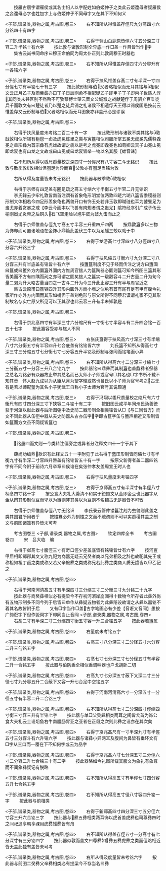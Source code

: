 <!-- { "loadSidebar": true } -->
　　按雁古鴈字谓雁侯或其名士妇人以字配姓如伯姬仲子之类此云姬邍母者疑雁侯之妾邍母必字也姓加字上与伯姬仲子不同母字又在其下不知何义

<子部,谱录类,器物之属,考古图,卷三>
　　右不知所从得惟盖存俓尺九分髙四寸六分铭四十有四字

<子部,谱录类,器物之属,考古图,卷三>
　　右得于骊山白鹿原皆俓六寸五分深三寸容二升半铭十有六字
　　按此敦与诸敦形制全异底一作□盖一作目皆当作字
　　集古云尚书冏命序曰穆王命伯冏为周太仆正则此敦周穆王时器也

<子部,谱录类,器物之属,考古图,卷三>
　　右不知所从得惟盖存俓四寸六分容升有一各铭六字

<子部,谱录类,器物之属,考古图,卷三>
　　右得于扶风惟盖存髙二寸有半深一寸四分俓七寸有半铭七十有三字
　　按此敦形制与伯父者略相似而无耳其铭与相似文云正月乙子及商癸彞亦曰丁子日辰刚柔不相配疑乙子即甲子丁子即丙子世质人淳其同类未甚区别不然殆不可攷蔡博士肇云晋文公城濮之战献楚俘于周驷介百乗徒兵千而敦文有曰楚徒者乃以楚之徒兵锡之礼诸侯不相遗俘天王得以锡侯国愚按前云惟盖存又云形制与伯父者略相似而无耳图象亦非盖形必是谬误

<子部,谱录类,器物之属,考古图,卷三>

　　右得于扶风量度未考铭二百二十有一字
　　按此敦形制与诸敦不类其铭与敦戠敦相似所锡有秬鬯一卣及虎冕练里之类与寅簋相似司服所掌五冕无虎冕先儒释毳冕之章宗彝为首宗彝有虎蜼故谓之毳以是考之虎冕即毳冕也如荀卿云天子山冕山冕即龙衮也有山龙之文故或曰山冕或曰龙衮皆举一物以名其服【蜼音诔】

　　右不知所从得以黍尺黍量校之深四寸一分俓尺有八寸容二斗无铭识
　　按此敦与散季敦敦相似但圏足为异而百父敦亦有圈足当铭为敦

　　右所从得及度量皆未考无铭识
　　按此器与散季敦敦相似

　　右得于京师有四足盖有圈足疏之髙五寸缩六寸半衡五寸半容二升无铭识
　　李氏録云少牢礼敦皆南首注谓有首象龟形明堂位两敦四琏六瑚八簋皆黍稷器则形制大体相若今四足形羡象龟也两兽开口有饰玉处若非玉敦即瑚琏也耳为饕餮足为蚩尤亦着贪暴之戒【李云今画本以飞兽有肉翅者谓之蚩尤】隂符经序引广成子传云榆刚蚩尤炎帝之后铜头石飞空走险以馗牛皮为鼔九击而止之

　　右得于京师惟盖存俓九寸髙五寸半容三升重四斤四两
　　按鼎敦簋多以三物为饰却而可置诸地语在金饰小鼎篇此盖伏三牛以为足蟠三蛟以戏于中

<子部,谱录类,器物之属,考古图,卷三>
　　右得于龙游髙七寸深四寸八分俓四寸八分容六升铭三字

<子部,谱录类,器物之属,考古图,卷三>
　　右得于扶风缩五寸衡六寸九分深二寸八分容三升有半底盖有铭皆十有六字
　　按簠簋制度不见于经而传注之说方曰簠圜曰簋或曰簠外方内圜簋外圜内方惟周官旊人为簋陶器必圜则簋可知今所图三簋其形皆美而不方有四隅而刓之亦可谓之圜矣旊人之簋实一觳觳容斗二升古量二升为匊今量二匊为升大略古量当四之一古斗二升为今三升此止容三升有半与周官近之
　　集古云原甫曰簋容四升其形内圜外方而小堶之似龟有首有尾有足有甲有腹今礼家所作亦外方内圜而其形如桶但于盖刻龟形与原父所得不同蔡君谟谓礼家不见其形制故名存实亡原父所见可以正其谬也此云容三升有半未知孰是

<子部,谱录类,器物之属,考古图,卷三>

　　右得于京兆髙四寸有半深三寸六分缩尺有一寸衡七寸半容斗有二升四合铭一百五十七字
　　按此簋容受亦与旊人不同

<子部,谱录类,器物之属,考古图,卷三>
　　右张氏簋得于扶风高六寸深三寸有半缩八寸六分衡五寸有半容四升七合底盖有铭铭皆六字
　　刘氏簋不知所从得高七寸深三寸三分缩五寸七分衡七寸七分容五升半铭及形制与张同而铭笔画小异

<子部,谱录类,器物之属,考古图,卷三>
　　右不知所从得髙六寸二分深三寸缩七寸三分衡五寸一分容三升八合铭九字
　　按此器铭曰鼎彞而其制簋也盖鼎彞者祭器之总名为铭必有众器故止举其总名而已太师小子师或官号□其名也□字书所不载不知其音　怀人赵九成以为从臣从月为朢字理或然也吕氏以小子师为官号考之古无有是若以师配朢为其名小子犹武王自称小子太师为官号其说颇通

<子部,谱录类,器物之属,考古图,卷三>
　　右得于冯翊以黍尺黍量校之缩尺有六寸衡尺有四寸四分深三寸下狭容二斗铭十有二字
　　按旧图云咸平年同州民汤善徳获于河濵以献此器与后所图弡中及史防二器形制全相类铭皆从□【与匚同音方】而文不同此器从缶弡中器从夫史防器从古亦缶字字即古簋字缶与簠声相近又形制皆如簋而方文虽不同疑皆簋也

<子部,谱录类,器物之属,考古图,卷三>

　　铭虽四而文则一今类转注偏旁之或异者分注释文四十一字于其下

　　薛尚功编鼎款识有此释文五十一字附见于此右得于蓝田形制皆同缩七寸有半衡九寸有半深二寸容四升唇盖有铭铭皆五十有一字
　　按原父新得者盖二器四铭字有不同今附于前诗六月卒章曰侯谁在矣张仲孝友盖周宣王时人也

<子部,谱录类,器物之属,考古图,卷三>
　　右得于扶风量度未考铭四字

<子部,谱录类,器物之属,考古图,卷三>
　　右得于京师髙五寸有半深寸有半俓八寸柄髙四寸铭十字
　　按公食大夫礼大羮清不和实于鋀鋀文从金即金豆也此器字从金从甫其形制似豆而卑以为簠则非其类以为豆则不名铺古无是器皆不可攷

　　右得于京师惟盖存俓八寸无铭识
　　李氏录云管仲镂簋注刻为虫兽则此盖之类其国君所用者乎
　　按镂簋必外为刻镂之文而不疏疏则不可以实黍稷其盖之制文与前图诸簋有异皆未可考

　　考古图卷三
<子部,谱录类,器物之属,考古图>
　　钦定四库全书
　　考古圗卷四
　　宋　吕大临　编



　　右得于邺髙七寸腹俓三寸有竒口俓少差盖底皆有铭铭皆廿有六字
　　按河亶甲居相即邺郡其文又称九祀为商器无疑云兄癸者商以兄弟相及之辞也故祀其先王或称祖如祖丁卣之类或称父若父辛旅彞之类或称兄若此彞之类商人质无諡皆以甲乙记之

<子部,谱录类,器物之属,考古图,卷四>

　　右得于河南河清髙五寸有半深四寸三分缩三寸二分衡三寸九分铭二十九字
　　按此器与商癸彞相似必有提梁今不存初河濵岸崩闻得十数物今所存者此彞外尚有五物形制多不同今列于后皆曰单作从彞疑五物者为此彞陪设故谓之从彞以器铭不着其名故皆附于后
　　又有□字当作□盖古字笔画必有少差【音诳又音冏】愚按广韵诳字下但作臦冏字下却同当止音冏
<子部,谱录类,器物之属,考古图,卷四>
　　右髙二寸有半深二寸二分缩四寸衡五寸容一升三合铭五字
　　按此器若簠属

<子部,谱录类,器物之属,考古图,卷四>
　　右量度未考铭五字

<子部,谱录类,器物之属,考古图,卷四>
　　右高三寸八分深三寸二分径五寸六分容二升三勺铭五字

<子部,谱录类,器物之属,考古图,卷四>
　　右髙七寸七分深三寸七分径五寸有半容二升一合铭五字
　　按此器与伯防盉全相似盉调味器也户戈胡卧二切

<子部,谱录类,器物之属,考古图,卷四>
　　右高九寸七分深五寸蔽下又深二寸三分径七寸九分容五升二合蔽下又容一升七合足中空铭五字

<子部,谱录类,器物之属,考古图,卷四>
　　右得于河南河清高六寸一分深五寸一分径五寸有半容二升二合铭三字

<子部,谱录类,器物之属,考古图,卷四>
　　右不知所从得髙七寸二分深四寸俓缩四寸衡三寸容三升有半铭七字
　　按此器与单□父癸彞相类两耳之间皆犬首为饰公食大夫礼云士设爼鱼右牛南腊肠胃亚之亚者在正爼之次则此彞之设亦在其次矣

<子部,谱录类,器物之属,考古图,卷四>
　　右得于京兆髙尺有一寸半深九寸有半俓五寸三分容斗有六升铭六字
　　按此器与诸彞小异两耳及腹间为鼻皆有垂环文有□字从三口而一覆在下不知何字或云为品字

<子部,谱录类,器物之属,考古图,卷四>
　　右得于京兆髙六寸七分深五寸三分俓六寸二分容二升七合铭三十有二字
　　按此器略如今礼图所载其腹文为象礼有象尊而不闻象彞疑记有脱略

<子部,谱录类,器物之属,考古图,卷四>
　　右不知所从得高五寸有半俓七寸四分容五升七合铭五字

<子部,谱录类,器物之属,考古图,卷四>
　　右不知所从得高五寸径八寸容四升铭一字
　　按此器与前相类

<子部,谱录类,器物之属,考古图,卷四>
　　右得于新郑髙四寸四分深三寸五分俓六寸容三升六合铭三字
　　按此器与彞五彞相类两耳饰以虎首盖虎彞也司尊彞四时之间祀追享朝享祼用虎彞蜼彞皆有舟

<子部,谱录类,器物之属,考古图,卷四>
　　右不知所从得盖存俓五寸一分髙寸有七分深寸有三分铭四字
　　按此器似敦而盖文曰尊彞如彞五彞虎彞之类面俓略相近皆无盖此独有盖皆未可考

<子部,谱录类,器物之属,考古图,卷四>
　　右所从得及度量皆未考铭六字
　　按此器与前图二癸彞父辛彞相类必有提梁今不存当名曰彞
